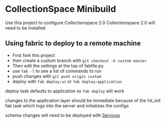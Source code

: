 # CollectionSpace Minibuild
 Use this project to configure Collectionspace 2.0
 Collectionspace 2.0 will need to be installed


## Using fabric to deploy to a remote machine

*  First fork this project
*  then create a custom branch with `git checkout -b custom master`
*  Then edit the settings at the top of fabfile.py
*  use `fab -l` to see a list of commands to run 
*  push changes with `git push origin custom`
*  deploy with `fab deploy:ui`  or `fab deploy:application`


deploy task defaults to application so `fab deploy` will work

changes to the application layer should be immediate because of 
the hit_init fab task which logs into the server and initializes the 
configs

schema changes will need to be deployed with 
[Services](http://github.com/collectionspace/services)



